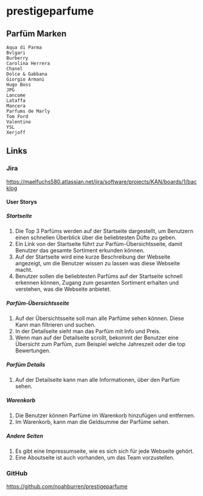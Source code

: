 # prestigeparfume

## Parfüm Marken

	Aqua di Parma
    Bvlgari
    Burberry
    Carolina Herrera
    Chanel
    Dolce & Gabbana
    Giorgio Armani
    Hugo Boss
    JPG
    Lancome
    Lataffa
    Mancera
    Parfums de Marly
    Tom Ford
    Valentino
    YSL
    Xerjoff

## Links
### Jira
https://maelfuchs580.atlassian.net/jira/software/projects/KAN/boards/1/backlog
#### User Storys

##### Startseite
1. Die Top 3 Parfüms werden auf der Startseite dargestellt, um Benutzern einen schnellen Überblick über die beliebtesten Düfte zu geben.
2. Ein Link von der Startseite führt zur Parfüm-Übersichtsseite, damit Benutzer das gesamte Sortiment erkunden können.
3. Auf der Startseite wird eine kurze Beschreibung der Webseite angezeigt, um die Benutzer wissen zu lassen was diese Webseite macht.
4. Benutzer sollen die beliebtesten Parfüms auf der Startseite schnell erkennen können, Zugang zum gesamten Sortiment erhalten und verstehen, was die Webseite anbietet.

##### Parfüm-Übersichtsseite
1. Auf der Übersichtsseite soll man alle Parfüme sehen können. Diese Kann man filtrieren und suchen. 
2. In der Detailseite sieht man das Parfüm mit Info und Preis.
3. Wenn man auf der Detailseite scrollt, bekommt der Benutzer eine Übersicht zum Parfüm, zum Beispiel welche Jahreszeit oder die top Bewertungen.

##### Parfüm Details 
1. Auf der Detailseite kann man alle Informationen, über den Parfüm sehen.

##### Warenkorb 
1. Die Benutzer können Parfüme im Warenkorb hinzufügen und entfernen. 
2. Im Warenkorb, kann man die Geldsumme der Parfüme sehen. 

##### Andere Seiten
1. Es gibt eine Impressumseite, wie es sich sich für jede Webseite gehört.
2. Eine Aboutseite ist auch vorhanden, um das Team vorzustellen. 



### GitHub
https://github.com/noahburren/prestigeparfume